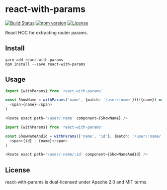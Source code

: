 # react-with-params
[![Build Status](https://travis-ci.org/beanloop/react-with-params.svg?branch=master)](https://travis-ci.org/beanloop/react-with-params)
[![npm version](https://badge.fury.io/js/react-with-params.svg)](https://badge.fury.io/js/react-with-params)
[![License](http://img.shields.io/:license-mit-blue.svg)](http://doge.mit-license.org)

React HOC for extracting router params.

## Install
```
yarn add react-with-params
npm install --save react-with-params
```

## Usage
```typescript
import {withParams} from 'react-with-params'

const ShowName = withParams('name', {match: '/user/:name'})(({name}) =>
  <span>{name}</span>
)

<Route exact path='/user/:name' component={ShowName} />
```

```typescript
import {withParams} from 'react-with-params'

const ShowNameAndId = withParams(['name', 'id'], {match: '/user/:name/:id'})(({name, id}) =>
  <span>{id} - {name}</span>
)

<Route exact path='/user/:name/:id' component={ShowNameAndId} />
```

## License
react-with-params is dual-licensed under Apache 2.0 and MIT
terms.
